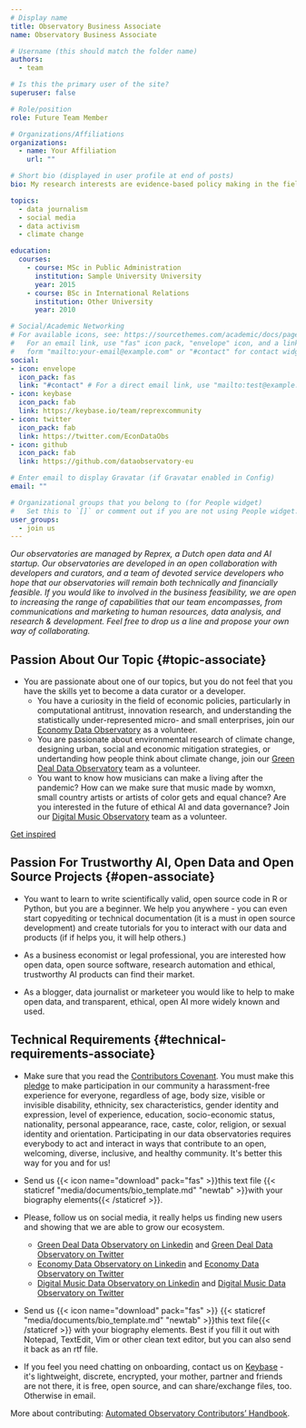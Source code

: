 ```yaml
---
# Display name
title: Observatory Business Associate
name: Observatory Business Associate

# Username (this should match the folder name)
authors:
  - team

# Is this the primary user of the site?
superuser: false

# Role/position
role: Future Team Member

# Organizations/Affiliations
organizations:
  - name: Your Affiliation
    url: ""

# Short bio (displayed in user profile at end of posts)
bio: My research interests are evidence-based policy making in the fields of sustainability, climate change and climate justice.

topics:
  - data journalism
  - social media
  - data activism
  - climate change

education:
  courses:
    - course: MSc in Public Administration
      institution: Sample University University
      year: 2015
    - course: BSc in International Relations
      institution: Other University
      year: 2010

# Social/Academic Networking
# For available icons, see: https://sourcethemes.com/academic/docs/page-builder/#icons
#   For an email link, use "fas" icon pack, "envelope" icon, and a link in the
#   form "mailto:your-email@example.com" or "#contact" for contact widget.
social:
- icon: envelope
  icon_pack: fas
  link: "#contact" # For a direct email link, use "mailto:test@example.org".
- icon: keybase
  icon_pack: fab
  link: https://keybase.io/team/reprexcommunity
- icon: twitter
  icon_pack: fab
  link: https://twitter.com/EconDataObs
- icon: github
  icon_pack: fab
  link: https://github.com/dataobservatory-eu

# Enter email to display Gravatar (if Gravatar enabled in Config)
email: ""

# Organizational groups that you belong to (for People widget)
#   Set this to `[]` or comment out if you are not using People widget.
user_groups:
  - join us
---
```


*Our observatories are managed by Reprex, a Dutch open data and AI startup. Our observatories are developed in an open collaboration with developers and curators, and a team of devoted service developers who hope that our observatories will remain both technically and financially feasible. If you would like to involved in the business feasibility, we are open to increasing the range of capabilities that our team encompasses, from communications and marketing to human resources, data analysis, and research & development. Feel free to drop us a line and propose your own way of collaborating.*

## Passion About Our Topic {#topic-associate}

- You are passionate about one of our topics, but you do not feel that you have the skills yet to become a data curator or a developer. 
  - You have a curiosity in the field of economic policies, particularly in computational antitrust, innovation research, and understanding the statistically under-represented micro- and small enterprises, join our [Economy Data Observatory](https://economy.dataobservatory.eu/#contributors) as a volunteer.
  - You are passionate about environmental research of climate change, designing urban, social and economic mitigation strategies, or undertanding how people think about climate change, join our [Green Deal Data Observatory](https://greendeal.dataobservatory.eu/#contributors)  team as a volunteer.  
  - You want to know how musicians can make a living after the pandemic?  How can we make sure that music made by womxn, small country artists or artists of color gets and equal chance? Are you interested in the future of ethical AI and data governance? Join our [Digital Music Observatory](https://music.dataobservatory.eu/#contributors) team as a volunteer.

[Get inspired](https://curators.dataobservatory.eu/data-curators.html#create-new-datasets)

## Passion For Trustworthy AI, Open Data and Open Source Projects {#open-associate}

- You want to learn to write scientifically valid, open source code in R or Python, but you are a beginner. We help you anywhere - you can even start copyediting or technical documentation (it is a must in open source development) and create tutorials for you to interact with our data and products (if if helps you, it will help others.)

- As a business economist or legal professional, you are interested how open data, open source software, research automation and ethical, trustworthy AI products can find their market. 

- As a blogger, data journalist or marketeer you would like to help to make open data, and transparent, ethical, open AI more widely known and used.

## Technical Requirements {#technical-requirements-associate}

- Make sure that you read the [Contributors Covenant](https://www.contributor-covenant.org/). You must make this [pledge](https://www.contributor-covenant.org/version/2/0/code_of_conduct/) to make participation in our community a harassment-free experience for everyone, regardless of age, body size, visible or invisible disability, ethnicity, sex characteristics, gender identity and expression, level of experience, education, socio-economic status, nationality, personal appearance, race, caste, color, religion, or sexual identity and orientation. Participating in our data observatories requires everybody to act and interact in ways that contribute to an open, welcoming, diverse, inclusive, and healthy community. It's better this way for you and for us!

- Send us {{< icon name="download" pack="fas" >}}this text file {{< staticref "media/documents/bio_template.md" "newtab" >}}with your biography elements{{< /staticref >}}.

- Please, follow us on social media, it really helps us finding new users and showing that we are able to grow our ecosystem.
  - [Green Deal Data Observatory on Linkedin](https://www.linkedin.com/company/78556699) and [Green Deal Data Observatory on Twitter](https://twitter.com/GreenDealObs)
  - [Economy Data Observatory on Linkedin](https://www.linkedin.com/company/78562153) and [Economy Data Observatory on Twitter](https://twitter.com/GreenDealObs)
  - [Digital Music Data Observatory on Linkedin](https://www.linkedin.com/company/reprexbv/) and [Digital Music Data Observatory on Twitter](https://twitter.com/dataandlyrics)

- Send us {{< icon name="download" pack="fas" >}} {{< staticref "media/documents/bio_template.md" "newtab" >}}this text file{{< /staticref >}} with your biography elements. Best if you fill it out with Notepad, TextEdit, Vim or other clean text editor, but you can also send it back as an rtf file.

- If you feel you need chatting on onboarding, contact us on [Keybase](https://curators.dataobservatory.eu/tools.html#keybase) - it's lightweight, discrete, encrypted, your mother, partner and friends are not there, it is free, open source, and can share/exchange files, too. Otherwise in email.

More about contributing: [Automated Observatory Contributors’ Handbook](http://contributors.dataobservatory.eu/).
